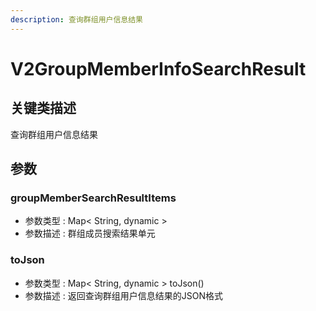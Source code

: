 ```yaml
---
description: 查询群组用户信息结果
---
```


# V2GroupMemberInfoSearchResult

## 关键类描述

查询群组用户信息结果

## 参数

### groupMemberSearchResultItems

* 参数类型 : Map< String, dynamic >
* 参数描述 : 群组成员搜索结果单元



### toJson

* 参数类型 : Map< String, dynamic > toJson()
* 参数描述 : 返回查询群组用户信息结果的JSON格式
